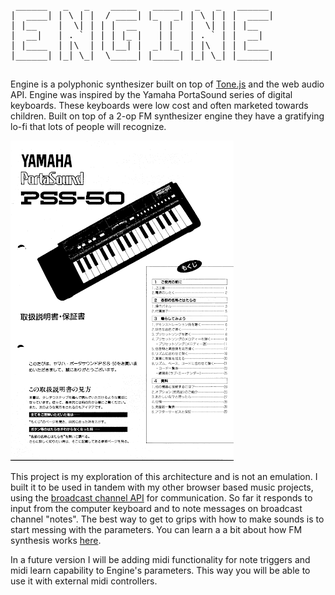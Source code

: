 <pre>
 ______   _   _    _____   _____   _   _   ______ 
|  ____| | \ | |  / ____| |_   _| | \ | | |  ____|
| |__    |  \| | | |  __    | |   |  \| | | |__   
|  __|   | . ` | | | |_ |   | |   | . ` | |  __|  
| |____  | |\  | | |__| |  _| |_  | |\  | | |____ 
|______| |_| \_|  \_____| |_____| |_| \_| |______|
                                                                                              
</pre>

Engine is a polyphonic synthesizer built on top of [Tone.js](https://tonejs.github.io/) and the web audio API. Engine was inspired by the Yamaha PortaSound series of digital keyboards. These keyboards were low cost and often marketed towards children. Built on top of a 2-op FM synthesizer engine they have a gratifying lo-fi that lots of people will recognize.

![Portasound Manual](./docs/images/portasound.png)

This project is my exploration of this architecture and is not an emulation. I built it to be used in tandem with my other browser based music projects, using the [broadcast channel API](https://developer.mozilla.org/en-US/docs/Web/API/Broadcast_Channel_API) for communication. So far it responds to input from the computer keyboard and to note messages on broadcast channel "notes". The best way to get to grips with how to make sounds is to start messing with the parameters. You can learn a a bit about how FM synthesis works [here](https://en.wikipedia.org/wiki/Frequency_modulation_synthesis).

In a future version I will be adding midi functionality for note triggers and midi learn capability to Engine's parameters. This way you will be able to use it with external midi controllers.
